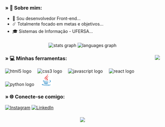 ### » 💫 Sobre mim:

- 🔭 Sou desenvolvedor Front-end...
- ☄️ Totalmente focado em metas e objetivos...
- 🎓 Sistemas de Informação - UFERSA...
  
###

<div align="center">
  <img src="https://github-readme-stats.vercel.app/api?username=paulohenrif&hide_title=false&hide_rank=false&show_icons=true&include_all_commits=true&count_private=true&disable_animations=false&theme=dark&locale=en&hide_border=true" height="150" alt="stats graph"  />
  <img src="https://github-readme-stats.vercel.app/api/top-langs?username=paulohenrif&locale=en&hide_title=false&layout=compact&card_width=450&langs_count=5&theme=dark&hide_border=true" height="150" alt="languages graph"  />
</div>

###

<img align="right" height="150" src="https://user-images.githubusercontent.com/74038190/212744275-c56a72c2-50b1-45e2-a693-d19d40357766.gif">

###

<h3 align="left">» 💻 Minhas ferramentas:</h3>

<div align="left">
  <img src="https://cdn.jsdelivr.net/gh/devicons/devicon/icons/html5/html5-original.svg" height="30" alt="html5 logo"  />
  <img width="12" />
  <img src="https://cdn.jsdelivr.net/gh/devicons/devicon/icons/css3/css3-original.svg" height="30" alt="css3 logo"  />
  <img width="12" />
  <img src="https://cdn.jsdelivr.net/gh/devicons/devicon/icons/javascript/javascript-original.svg" height="30" alt="javascript logo"  />
  <img width="12" />
  <img src="https://cdn.jsdelivr.net/gh/devicons/devicon/icons/react/react-original.svg" height="30" alt="react logo"  />
  <img width="12" />
  <img src="https://cdn.jsdelivr.net/gh/devicons/devicon/icons/python/python-original.svg" height="30" alt="python logo"  />
  <img width="12" />
  <img src="https://raw.githubusercontent.com/devicons/devicon/master/icons/java/java-original.svg" alt="java" width="40" height="40"/> </a>
</div>

###

<h3 align="left">» 🌐 Conecte-se comigo:</h3>

<div align="left">
  
  [![Instagram](https://img.shields.io/badge/Instagram-%23E4405F.svg?logo=Instagram&logoColor=white)](https://instagram.com/paulo_henrif/) [![LinkedIn](https://img.shields.io/badge/LinkedIn-%230077B5.svg?logo=linkedin&logoColor=white)](https://linkedin.com/in/paulohenrif/) 
  
</div>

###

<div align="center">
<!--   <img src="https://profile-counter.glitch.me/paulohenrif/count.svg?"  /> -->
  
  [![](https://visitcount.itsvg.in/api?id=paulohenrif&icon=0&color=12)](https://visitcount.itsvg.in)
</div>

###

<!--![Snake animation](https://github.com/paulohenrif/paulohenrif/blob/output/github-contribution-grid-snake.svg)-->
